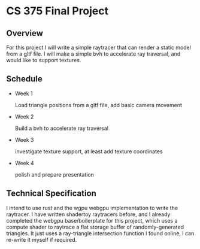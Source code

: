 # CS 375 Final Project

## Overview

For this project I will write a simple raytracer that can render a static model from a gltf file. I will make a simple bvh to accelerate ray traversal, and would like to support textures.

## Schedule

- Week 1
  
  Load triangle positions from a gltf file, add basic camera movement

- Week 2

  Build a bvh to accelerate ray traversal

- Week 3

  investigate texture support, at least add texture coordinates

- Week 4

  polish and prepare presentation

## Technical Specification

I intend to use rust and the wgpu webgpu implementation to write the raytracer. I have written shadertoy raytracers before, and I already completed the webgpu base/boilerplate for this project, which uses a compute shader to raytrace a flat storage buffer of randomly-generated triangles. It just uses a ray-triangle intersection function I found online, I can re-write it myself if required.


